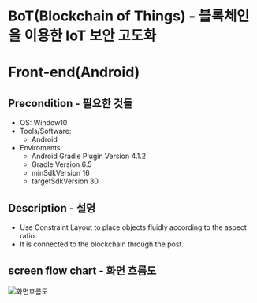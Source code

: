 # BoT(Blockchain of Things) - 블록체인을 이용한 IoT 보안 고도화
# Front-end(Android)
## Precondition - 필요한 것들
* OS: Window10
* Tools/Software:
  - Android
* Enviroments:
  - Android Gradle Plugin Version 4.1.2 
  - Gradle Version 6.5
  - minSdkVersion 16
  - targetSdkVersion 30

## Description - 설명
* Use Constraint Layout to place objects fluidly according to the aspect ratio.
* It is connected to the blockchain through the post.
## screen flow chart - 화면 흐름도
![화면흐름도](https://user-images.githubusercontent.com/58142234/131800549-76b6a6bf-b55b-48a8-89e4-944ebcf802fc.png)
